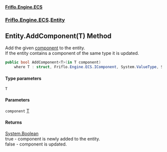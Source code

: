#### [Friflo.Engine.ECS](index.md#'index')
### [Friflo.Engine.ECS](Friflo.Engine.ECS.md#'Friflo.Engine.ECS').[Entity](Entity.md#'Friflo.Engine.ECS.Entity')

## Entity.AddComponent<T>(T) Method

Add the given [component](Entity.AddComponent_T_(T).md#Friflo.Engine.ECS.Entity.AddComponent_T_(T).component#'Friflo.Engine.ECS.Entity.AddComponent<T>(T).component') to the entity.<br/>
            If the entity contains a component of the same type it is updated.

```csharp
public bool AddComponent<T>(in T component)
    where T : struct, Friflo.Engine.ECS.IComponent, System.ValueType, System.ValueType;
```
#### Type parameters

<a name='Friflo.Engine.ECS.Entity.AddComponent_T_(T).T'></a>

`T`
#### Parameters

<a name='Friflo.Engine.ECS.Entity.AddComponent_T_(T).component'></a>

`component` [T](Entity.AddComponent_T_(T).md#Friflo.Engine.ECS.Entity.AddComponent_T_(T).T#'Friflo.Engine.ECS.Entity.AddComponent<T>(T).T')

#### Returns
[System.Boolean](https://docs.microsoft.com/en-us/dotnet/api/System.Boolean#'System.Boolean')  
true - component is newly added to the entity.<br/> false - component is updated.